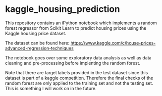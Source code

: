 # kaggle_housing_prediction

This repository contains an iPython notebook which implements a random forest regressor from Scikit Learn to predict housing prices using the Kaggle housing price dataset. 

The dataset can be found here: https://www.kaggle.com/c/house-prices-advanced-regression-techniques

The notebook goes over some exploratory data analysis as well as data cleaning and pre-processing before implenting the random forest.

Note that there are target labels provided in the test dataset since this dataset is part of a kaggle competition. Therefore the final
checks of the random forest are only applied to the training set and not the testing set. This is something I will work on in the future. 
